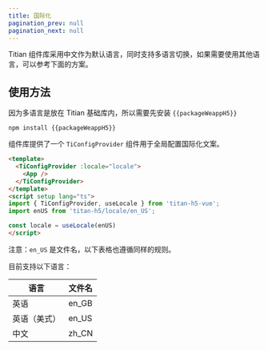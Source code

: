 ```yaml
---
title: 国际化
pagination_prev: null
pagination_next: null
---
```


Titian 组件库采用中文作为默认语言，同时支持多语言切换，如果需要使用其他语言，可以参考下面的方案。

## 使用方法

因为多语言是放在 Titian 基础库内，所以需要先安装 `{{packageWeappH5}}`

```shell showLineNumbers
npm install {{packageWeappH5}}
```

组件库提供了一个 `TiConfigProvider` 组件用于全局配置国际化文案。

```html showLineNumbers
<template>
  <TiConfigProvider :locale="locale">
    <App />
  </TiConfigProvider>
</template>
<script setup lang="ts">
import { TiConfigProvider, useLocale } from 'titan-h5-vue';
import enUS from 'titan-h5/locale/en_US';

const locale = useLocale(enUS)
</script>
```

注意：`en_US` 是文件名，以下表格也遵循同样的规则。

目前支持以下语言：

| 语言 | 文件名 |
| ----- | ----|
| 英语 | en_GB |
| 英语（美式）| en_US |
| 中文  | zh_CN |
